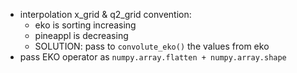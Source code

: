 - interpolation x_grid & q2_grid convention:
  - eko is sorting increasing
  - pineappl is decreasing
  - SOLUTION: pass to `convolute_eko()` the values from eko
- pass EKO operator as `numpy.array.flatten + numpy.array.shape`
